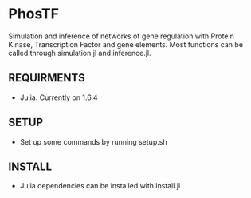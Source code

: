 # PhosTF
Simulation and inference of networks of gene regulation with Protein Kinase, Transcription Factor and gene elements. Most functions can be called through simulation.jl and inference.jl.

## REQUIRMENTS
- Julia. Currently on 1.6.4

## SETUP
- Set up some commands by running setup.sh

## INSTALL
- Julia dependencies can be installed with install.jl

